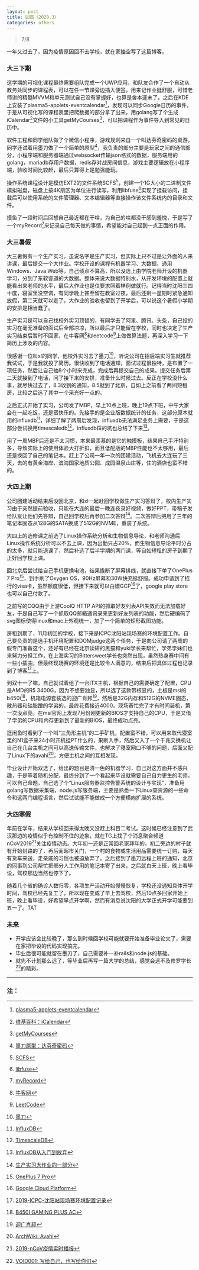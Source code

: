 ```yaml
---
layout: post
title: 回首（2020.3）
categories: others
---
```


> 7/8  

<!-- more -->

一年又过去了，因为疫情原因回不去学校，就在家抽空写了这篇博客。  

### 大三下期
这学期的可视化课程最终需要组队完成一个UWP应用，和队友合作了一个自动从教务处同步的课程表，可以在任一节课旁边插入便签，用来记作业挺舒服，可惜老师讲的精髓MVVM和单元测试自己没有掌握好，也算是舍本逐末了。之后在KDE上安装了plasma5-applets-eventcalendar[^1]，发现可以同步Google日历的事件，于是从可视化写的课程表里把爬数据的部分拿了出来，用golang写了个生成iCalendar[^2]文件的小工具getMyCourses[^3]，可以把课程作为事件导入到常见的日历中。  

软件工程和同学组队做了个微信小程序，游戏规则来自一个叫达芬奇密码的桌游，同学还试着用墨刀做了一个简单的原型[^4]，我负责的部分主要是玩家之间的通信部分，小程序端和服务器端通过websocket传输json格式的数据，服务端用的golang，mariadb存用户数据，redis存对战房间信息，游戏主要逻辑放在小程序端，验收时间比较赶，最后只算得上是勉强能玩。  

操作系统课程设计是模仿EXT2的文件系统SCFS[^5]，创建一个1G大小的二进制文件模拟磁盘，磁盘上按4K扇区为单位进行读写，利用libfuse[^6]实现了挂载访问，挂载后可以使用系统的文件管理器、文本编辑器等直接操作该文件系统内的目录和文件。  

摸鱼了一段时间后回想自己最近都在干啥，为自己的啥都没干感到羞愧，于是写了一个myRecord[^7]来记录自己每天做的事情，希望能对自己起到一点正面的作用。  

### 大三暑假
大三暑假有一个生产实习，虽说名字是生产实习，但实际上只不过是让外面的人来讲课，最后提交一个大作业。学校开设的课程有机器学习、大数据、通用Windows、Java Web等，自己绩点不算高，所以没选上由学院老师开设的机器学习，分到了东软睿道的大数据。整体来说大数据特别水，从开发环境的配置上就能看出来老师的水平，最后大作业也是仅要求照着样例做就行。记得当时沈阳三四十度，寝室里没空调，有同学晚上甚至留在教室过夜，最后还剩一星期时紧急通知放假，第二天就可以走了，大作业的验收也留到了开学后，可以说这个暑假小学期的安排是相当蠢了。  

生产实习是可以自己找校外实习顶替的，有同学去了阿里、腾讯、头条，自己投的实习在毫无准备的面试后全部凉凉，所以最后才只能留在学校，同时也决定了生产实习结束后暂时不回家，在牛客网[^8]和leetcode[^9]上做做算法题，再深入学习一下简历上涉及的内容。  

很感谢一位叫xl的同学，他校外实习去了墨刀[^10]，听说公司在招后端实习生就推荐我试试，于是我就投了简历。很快收到了电话通知，面试过程很独特，是布置了一项任务，然后让自己抽8个小时来完成，完成后再提交自己的成果。提交任务后第二天就接到了电话，问了接下来的安排，准备什么时候过去。反正在学校没什么事，就尽快过去了，8.3收到的通知，8.5就到了北京，自如上之前看了两间短租房，比较之后选了其中一个采光好一点的。  

之后正式开始了实习，公司发了MBP，早上10点上班，晚上19点下班，中午大家会在一起吃饭，还是蛮快乐的。先接手的是企业版数据统计的任务，这部分原本就用的influxdb[^11]，详细了解了两周后发现，influxdb无法满足业务上需要，于是这部分尝试换用timescaledb[^12]，influxdb踩的坑也总结了下来[^13]。  

用了一周MBP后还是不太习惯，本来最羡慕的是它的触摸板，结果自己手汗特别多，导致实际上的使用体验大打折扣，而且低配版的MBP性能也不太够用，最后还是换回了自己的笔记本。赶上了公司一年一次的团建活动，飞机去大连玩了三天，去的有黄金海岸、滨海国家地质公园、成园温泉山庄等，住的酒店也蛮不错的。  

### 大四上期
公司团建活动结束后没回北京，和xl一起赶回学校做生产实习答辩了，校内生产实习由于突然提前验收，只能在大连的最后一晚连夜录好视频，做好PPT，带稿子发给队友让他们先答辩，自己回学校后再参加二次答辩[^14]。二次答辩后把用了三年的笔记本固态从128G的SATA换成了512G的NVME，重装了系统。  

大四上的选修课之前选了Linux操作系统分析和生物信息导论，和老师沟通后Linux操作系统分析可以不去上课，因为出勤只占20%，而生物信息导论平时分占的太多，就只能退课了，然后补选了后半学期的两门课，等自如短租的房子到期了正好回学校上课。  

回北京后尝试给自己手机更换电池，结果撬断了屏幕排线，就直接下单了OnePlus 7 Pro[^15]，到手刷了Oxygen OS，90Hz屏幕和30W快充挺舒服。成功申请到了招行的visa卡，虽然额度很低，但接下来就可以白嫖GCP[^16]了，google play store也可以自己付款了。  

之前写的CQQ由于上游CoolQ HTTP API的抓取好友列表API失效而无法加载好友，于是自己写了一个抓取QQ邮箱通讯录来更新好友列表的功能，然后硬编码了svg图标使得linux和mac上外观统一，加了一个简单的矩形截图功能。  

房租到期了，11月初回的学校，接下来是ICPC沈阳站现场赛的环境配置工作。自己要负责的是选手机环境配置和DOMjudge这两个任务，于是向公司请了两周的假专门准备这个，还好有已经在北京读研的黑猫和yuki学长来帮忙，学弟学妹们也来努力分担工作，在上海实习的Bittersweet学长也突然出现，虽然热身赛中间有一些小插曲，但最终现场赛的环境还是比较令人满意的，结束后把具体过程也记录到了博客[^17]上。  

到双十一了嘛，自己就试着组了一台ITX主机，根据自己的需要确定了配置，CPU是AMD的R5 3400G，因为不想要独显，所以选了这款带核显的，主板是msi的b450i[^18]，机箱电源套装选的迎广肖邦[^19]，然后是32G内存和512G的NVME固态，散热器和硅脂蹭的学弟的，最终花费接近4000。现场赛忙完了才有时间装机，第一次没点亮，在msi官网上发现7月份刚更新的BIOS才支持自己的CPU，于是又借了学弟的CPU和内存更新到了最新的BIOS，最终成功点亮。  

逛闲鱼时看到了一个叫“三角形主机”的二手矿机，配置蛮不错，可以用来取代寝室里的N1盒子来24小时开机挂PT什么的，果断入手，然后又入了一个千兆交换机让自己在几台主机之间可以高速传输文件，也解决了寝室网口不够的问题，后面又配了Linux下的avahi[^20]，方便主机之间的互相发现。  

毕业设计开始双选了，给出的题目是清一色的机器学习，自己对这方面并不感兴趣，于是等着随机分配，最终分到了一个看起来毕设就需要自己自力更生的老师。可以自己命题，自己选了个“Linux服务器监控告警系统的设计与实现”，准备用golang写数据采集端，node.js写服务端，主要是熟悉一下Linux查资源的一些命令和这两门编程语言，然后试试能不能做成一个方便横向扩展的系统。  

### 大四寒假
年前在学车，结果从学校回来得太晚又没赶上科目二考试。这时候已经注意到了武汉那边的疫情似乎有控制不住的迹象，就在TG上找了个消息聚合频道nCoV2019[^21]关注疫情动态。大年初一还是正常回老家拜年的，初二旁边的村子就有开始封路的了，再后面超市关门，一个村的食物或生活用品需要统一订购，每天有货车来送，走亲戚的习惯也被迫放弃了。之后接到了墨刀远程上班的通知，北京的同事到公司帮忙把部分人工作用的笔记本寄了出来，之后就白天上班，晚上看毕设，驾校那边当然也停下了。  

随着几个省的确诊人数归零，各项生产活动开始慢慢恢复，学校还没通知具体开学时间，驾校已经先复工了，所以现在变成了早上去驾校，然后10点多回家开始上班，晚上看毕设，好希望早点开学啊，然而有消息说沈阳的大学正式开学可能要到五一了。TAT  

### 未来
* 开学应该会比较晚了，那么到时候回学校可能就要开始准备毕业论文了，需要在家把毕设的代码实现搞完。
* 毕业后很可能就留在墨刀了，自己需要补一补rails和node.js的基础。
* 就先不计划那么远了，等毕业后再写一篇大学的总结，感觉会远不及修罗学长[^22]的精彩。

---
### 注：

[^1]: [plasma5-applets-eventcalendar](https://github.com/Zren/plasma-applet-eventcalendar)  
[^2]: [维基百科：iCalendar](https://en.wikipedia.org/wiki/ICalendar)  
[^3]: [getMyCourses](https://github.com/whoisnian/getMyCourses)  
[^4]: [墨刀原型：达芬奇密码](/public/image/da_vinci_code_game.webp)  
[^5]: [SCFS](https://github.com/whoisnian/SCFS)
[^6]: [libfuse](https://github.com/libfuse/libfuse)  
[^7]: [myRecord](http://120.78.169.154:8000/)  
[^8]: [牛客网](https://www.nowcoder.com/)  
[^9]: [LeetCode](https://leetcode.com/)  
[^10]: [墨刀](https://modao.cc/)  
[^11]: [InfluxDB](https://www.influxdata.com/)  
[^12]: [TimescaleDB](https://www.timescale.com/)  
[^13]: [InfluxDB从入门到放弃](/2019/08/17/InfluxDB从入门到放弃/)  
[^14]: [生产实习大作业的一部分](/public/image/jinyong.webp)  
[^15]: [OnePlus 7 Pro](https://www.oneplus.com/cn/7pro)  
[^16]: [Google Cloud Platform](https://cloud.google.com/)  
[^17]: [2019-ICPC-沈阳站现场赛环境配置记录](/2019/11/17/2019-ICPC-沈阳站现场赛环境配置记录/)  
[^18]: [B450I GAMING PLUS AC](https://cn.msi.com/Motherboard/B450I-GAMING-PLUS-AC/)  
[^19]: [迎广肖邦](https://www.in-win.com/cn/gaming-chassis/Chopin/)  
[^20]: [ArchWiki: Avahi](https://wiki.archlinux.org/index.php/Avahi)  
[^21]: [2019-nCoV疫情实时播报](https://t.me/s/nCoV2019)  
[^22]: [VOID001: 写给自己，也写给你们](https://void-shana.moe/杂七杂八/写给自己，也写给你们.html)  

